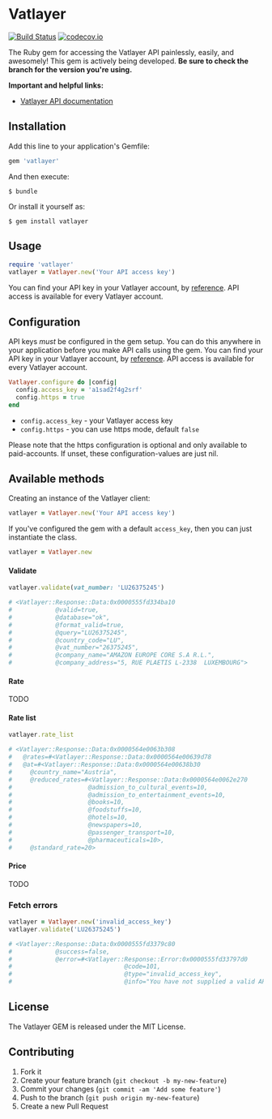 # Vatlayer

[![Build Status](https://travis-ci.org/drEnilight/vatlayer-ruby.svg?branch=master)](https://travis-ci.org/drEnilight/vatlayer-ruby) [![codecov.io](https://codecov.io/github/drEnilight/vatlayer-ruby/coverage.svg?branch=master)](https://codecov.io/gh/drEnilight/vatlayer-ruby?branch=master)

The Ruby gem for accessing the Vatlayer API painlessly, easily, and awesomely! This gem is actively being developed. **Be sure to check the branch for the version you're using.**

**Important and helpful links:**

- [Vatlayer API documentation](https://vatlayer.com/documentation)

## Installation

Add this line to your application's Gemfile:

```ruby
gem 'vatlayer'
```

And then execute:

    $ bundle

Or install it yourself as:

    $ gem install vatlayer

## Usage

```ruby
require 'vatlayer'
vatlayer = Vatlayer.new('Your API access key')

```
You can find your API key in your Vatlayer account, by [reference](https://vatlayer.com/dashboard). API access is available for every Vatlayer account.

## Configuration

API keys *must* be configured in the gem setup. You can do this anywhere in your application before you make API calls using the gem. You can find your API key in your Vatlayer account, by [reference](https://vatlayer.com/dashboard). API access is available for every Vatlayer account.

```ruby
Vatlayer.configure do |config|
  config.access_key = 'a1sad2f4g2srf'
  config.https = true
end
```

* `config.access_key` - your Vatlayer access key
* `config.https` - you can use https mode, default `false`

Please note that the https configuration is optional and only available to paid-accounts. If unset, these configuration-values are just nil.

## Available methods

Creating an instance of the Vatlayer client:
```ruby
vatlayer = Vatlayer.new('Your API access key')
```
If you've configured the gem with a default `access_key`, then you can just instantiate the class.
```ruby
vatlayer = Vatlayer.new
```

#### Validate
```ruby
vatlayer.validate(vat_number: 'LU26375245')

# <Vatlayer::Response::Data:0x0000555fd334ba10
#            @valid=true,
#            @database="ok",
#            @format_valid=true,
#            @query="LU26375245",
#            @country_code="LU",
#            @vat_number="26375245",
#            @company_name="AMAZON EUROPE CORE S.A R.L.",
#            @company_address="5, RUE PLAETIS L-2338  LUXEMBOURG">
```

#### Rate
TODO

#### Rate list
```ruby
vatlayer.rate_list

# <Vatlayer::Response::Data:0x0000564e0063b308
#   @rates=#<Vatlayer::Response::Data:0x0000564e00639d78
#   @at=#<Vatlayer::Response::Data:0x0000564e00638b30
#     @country_name="Austria",
#     @reduced_rates=#<Vatlayer::Response::Data:0x0000564e0062e270
#                     @admission_to_cultural_events=10,
#                     @admission_to_entertainment_events=10,
#                     @books=10,
#                     @foodstuffs=10,
#                     @hotels=10,
#                     @newspapers=10,
#                     @passenger_transport=10,
#                     @pharmaceuticals=10>,
#     @standard_rate=20>

```

#### Price
TODO

### Fetch errors

```ruby
vatlayer = Vatlayer.new('invalid_access_key')
vatlayer.validate('LU26375245')

# <Vatlayer::Response::Data:0x0000555fd3379c80
#            @success=false,
#            @error=#<Vatlayer::Response::Error:0x0000555fd33797d0
#                               @code=101,
#                               @type="invalid_access_key",
#                               @info="You have not supplied a valid API Access Key. [Technical Support: support@apilayer.com]">
```


## License
The Vatlayer GEM is released under the MIT License.

## Contributing

1. Fork it
2. Create your feature branch (`git checkout -b my-new-feature`)
3. Commit your changes (`git commit -am 'Add some feature'`)
4. Push to the branch (`git push origin my-new-feature`)
5. Create a new Pull Request
